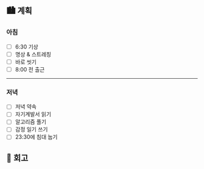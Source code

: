 ## 🏙️ 계획

### 아침

- [ ] 6:30 기상
- [ ] 명상 & 스트레칭
- [ ] 바로 씻기
- [ ] 8:00 전 출근

---

### 저녁

- [ ] 저녁 약속
- [ ] 자기계발서 읽기
- [ ] 알고리즘 풀기
- [ ] 감정 일기 쓰기
- [ ] 23:30에 침대 눕기

## 🌆 회고
